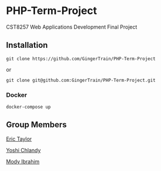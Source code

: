 # PHP-Term-Project
CST8257 Web Applications Development Final Project 

## Installation
```
git clone https://github.com/GingerTrain/PHP-Term-Project
```
or
```
git clone git@github.com:GingerTrain/PHP-Term-Project.git
```

### Docker
```
docker-compose up
```

## Group Members
[Eric Taylor](https://github.com/GingerTrain) 

[Yoshi Chlandy](https://github.com/YoshiChladny) 

[Mody Ibrahim](https://github.com/ibra0203) 
